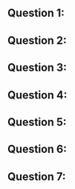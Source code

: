 Question 1:
-----------

Question 2:
-----------

Question 3:
-----------

Question 4:
-----------

Question 5:
-----------

Question 6:
-----------

Question 7:
-----------
